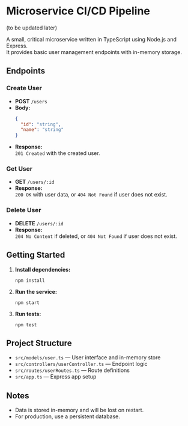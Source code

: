 # Microservice CI/CD Pipeline

(to be updated later)

A small, critical microservice written in TypeScript using Node.js and Express.  
It provides basic user management endpoints with in-memory storage.

## Endpoints

### Create User
- **POST** `/users`
- **Body:**  
  ```json
  {
    "id": "string",
    "name": "string"
  }
  ```
- **Response:**  
  `201 Created` with the created user.

### Get User
- **GET** `/users/:id`
- **Response:**  
  `200 OK` with user data, or `404 Not Found` if user does not exist.

### Delete User
- **DELETE** `/users/:id`
- **Response:**  
  `204 No Content` if deleted, or `404 Not Found` if user does not exist.

## Getting Started

1. **Install dependencies:**
   ```
   npm install
   ```

2. **Run the service:**
   ```
   npm start
   ```

3. **Run tests:**
   ```
   npm test
   ```

## Project Structure

- `src/models/user.ts` — User interface and in-memory store
- `src/controllers/userController.ts` — Endpoint logic
- `src/routes/userRoutes.ts` — Route definitions
- `src/app.ts` — Express app setup

## Notes

- Data is stored in-memory and will be lost on restart.
- For production, use a persistent database.
